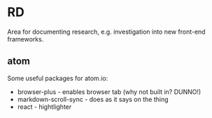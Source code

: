 # RD
Area for documenting research, e.g. investigation into new front-end frameworks.

## atom

Some useful packages for atom.io:

  * browser-plus - enables browser tab (why not built in? DUNNO!)
  * markdown-scroll-sync - does as it says on the thing
  * react - hightlighter

  
